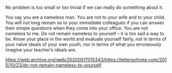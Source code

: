 ---
---

No problem is too small or too trivial if we can really do something about it.

You say you are a nameless man. You are not to your wife and to your child. You will not long remain so to your immediate colleagues if you can answer their simple questions when they come into your office. You are not nameless to me. Do not remain nameless to yourself – it is too sad a way to be. Know your place in the world and evaluate yourself fairly, not in terms of your naïve ideals of your own youth, nor in terms of what you erroneously imagine your teacher’s ideals are.

<https://web.archive.org/web/20200517015343/https://lettersofnote.com/2015/10/23/do-not-remain-nameless-to-yourself>